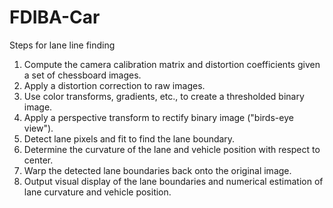# FDIBA-Car

Steps for lane line finding

1) Compute the camera calibration matrix and distortion coefficients given a set of chessboard images.
2) Apply a distortion correction to raw images.
3) Use color transforms, gradients, etc., to create a thresholded binary image.
4) Apply a perspective transform to rectify binary image ("birds-eye view").
5) Detect lane pixels and fit to find the lane boundary.
6) Determine the curvature of the lane and vehicle position with respect to center.
7) Warp the detected lane boundaries back onto the original image.
8) Output visual display of the lane boundaries and numerical estimation of lane curvature and vehicle position.